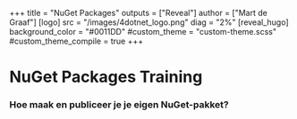 +++
title = "NuGet Packages"
outputs = ["Reveal"]
author = ["Mart de Graaf"]
[logo]
src = "/images/4dotnet_logo.png"
diag = "2%"
[reveal_hugo]
background_color = "#0011DD"
#custom_theme = "custom-theme.scss"
#custom_theme_compile = true
+++

# NuGet Packages Training

### Hoe maak en publiceer je je eigen NuGet-pakket?

